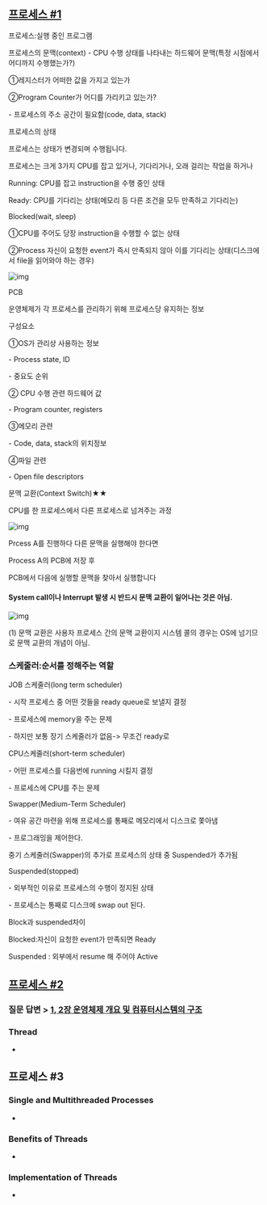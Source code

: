 ## [프로세스 #1](https://core.ewha.ac.kr/publicview/C0101020140318134023355997?vmode=f)

프로세스:실행 중인 프로그램



프로세스의 문맥(context)
\- CPU 수행 상태를 나타내는 하드웨어 문맥(특정 시점에서 어디까지 수행했는가?)

①레지스터가 어떠한 값을 가지고 있는가

②Program Counter가 어디를 가리키고 있는가?

\- 프로세스의 주소 공간이 필요함(code, data, stack)



프로세스의 상태

프로세스는 상태가 변경되며 수행됩니다.

프로세스는 크게 3가지 CPU를 잡고 있거나, 기다리거나, 오래 걸리는 작업을 하거나

Running: CPU를 잡고 instruction을 수행 중인 상태

Ready: CPU를 기다리는 상태(메모리 등 다른 조건을 모두 만족하고 기다리는)

Blocked(wait, sleep)

①CPU를 주어도 당장 instruction을 수행할 수 없는 상태

②Process 자신이 요청한 event가 즉시 만족되지 않아 이를 기다리는 상태(디스크에서 file을 읽어와야 하는 경우)

![img](https://blog.kakaocdn.net/dn/cAg4n4/btrcNj1Rj0V/FFyvwcuvI8s9ALG2v8Ga1K/img.png)



PCB 

운영체제가 각 프로세스를 관리하기 위해 프로세스당 유지하는 정보

구성요소

①OS가 관리상 사용하는 정보

\- Process state, ID

\- 중요도 순위

② CPU 수행 관련 하드웨어 값

\- Program counter, registers

③메모리 관련

\- Code, data, stack의 위치정보

④파일 관련

\- Open file descriptors



문맥 교환(Context Switch)★★

CPU를 한 프로세스에서 다른 프로세스로 넘겨주는 과정

![img](https://blog.kakaocdn.net/dn/sH3SQ/btrcOkeUfGA/e4k3kMkbvZ7Lum8bH6lH4K/img.png)

Prcess A를 진행하다 다른 문맥을 실행해야 한다면

Process A의 PCB에 저장 후

PCB에서 다음에 실행할 문맥을 찾아서 실행합니다







#### System call이나 Interrupt 발생 시 반드시 문맥 교환이 일어나는 것은 아님.

![img](https://blog.kakaocdn.net/dn/bZNoxU/btrcNLjwr08/uKW82PAcCg4Iltux2wuR20/img.png)

(1) 문맥 교환은 사용자 프로세스 간의 문맥 교환이지 시스템 콜의 경우는 OS에 넘기므로 문맥 교환의 개념이 아님.





### 스케줄러:순서를 정해주는 역할

JOB 스케줄러(long term scheduler)

\- 시작 프로세스 중 어떤 것들을 ready queue로 보낼지 결정

\- 프로세스에 memory을 주는 문제

\- 하지만 보통 장기 스케줄러가 없음-> 무조건 ready로 

CPU스케줄러(short-term scheduler)

\- 어떤 프로세스를 다음번에 running 시킬지 결정

\- 프로세스에 CPU를 주는 문제

Swapper(Medium-Term Scheduler)

\- 여유 공간 마련을 위해 프로세스를 통째로 메모리에서 디스크로 쫓아냄

\- 프로그래밍을 제어한다.





중기 스케줄러(Swapper)의 추가로 프로세스의 상태 중 Suspended가 추가됨

Suspended(stopped)

\- 외부적인 이유로 프로세스의 수행이 정지된 상태

\- 프로세스는 통째로 디스크에 swap out 된다.



Block과 suspended차이

Blocked:자신이 요청한 event가 만족되면 Ready

Suspended : 외부에서 resume 해 주어야 Active

## [프로세스 #2](https://core.ewha.ac.kr/publicview/C0101020140321141759959993?vmode=f)

### 질문 답변 > [1, 2장 운영체제 개요 및 컴퓨터시스템의 구조](운영체제/1,-2장-운영체제-개요-및-컴퓨터시스템의-구조.md)

### Thread

- 

## 프로세스 #3

### Single and Multithreaded Processes

- 

### Benefits of Threads

- 

### Implementation of Threads

-
